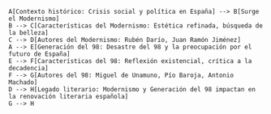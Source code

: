 
    A[Contexto histórico: Crisis social y política en España] --> B[Surge el Modernismo]
    B --> C[Características del Modernismo: Estética refinada, búsqueda de la belleza]
    C --> D[Autores del Modernismo: Rubén Darío, Juan Ramón Jiménez]
    A --> E[Generación del 98: Desastre del 98 y la preocupación por el futuro de España]
    E --> F[Características del 98: Reflexión existencial, crítica a la decadencia]
    F --> G[Autores del 98: Miguel de Unamuno, Pío Baroja, Antonio Machado]
    D --> H[Legado literario: Modernismo y Generación del 98 impactan en la renovación literaria española]
    G --> H





